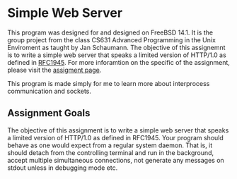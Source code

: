 # Simple Web Server
This program was designed for and designed on FreeBSD 14.1. It is the group project from the class CS631 Advanced Programming in the Unix Enviroment as taught by Jan Schaumann.
The objective of this assignemnt is to write a simple web server that speaks a limited version of HTTP/1.0 as defined in [RFC1945](https://www.rfc-editor.org/rfc/rfc1945.html). For more inforamtion on the specific of the assignment, please visit the [assigment page](https://stevens.netmeister.org/631/f23-group-project.html).

This program is made simply for me to learn more about interprocess communication and sockets.

## Assignment Goals
The objective of this assignment is to write a simple web server that speaks a limited version of HTTP/1.0 as defined in RFC1945.
Your program should behave as one would expect from a regular system daemon. That is, it should detach from the controlling terminal and run in the background, accept multiple simultaneous connections, not generate any messages on stdout unless in debugging mode etc.


